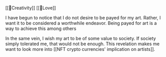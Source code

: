 [[🌳Creativity]] [[🌰Love]] 

I have begun to notice that I do not desire to be payed for my art. Rather, I want it to be considered a worthwhile endeavor. Being payed for art is a way to achieve this among others

In the same vein, I wish my art to be of some value to society. If society simply tolerated me, that would not be enough. This revelation makes me want to look more into [[NFT crypto currencies' implication on artists]].
